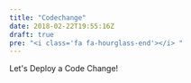 ```yaml
---
title: "Codechange"
date: 2018-02-22T19:55:16Z
draft: true
pre: "<i class='fa fa-hourglass-end'></i> "
---
```


Let's Deploy a Code Change!


